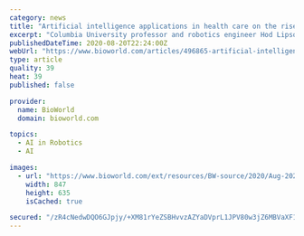 ```yaml
---
category: news
title: "Artificial intelligence applications in health care on the rise"
excerpt: "Columbia University professor and robotics engineer Hod Lipson knows the importance of artificial intelligence (AI) on a global level. “It permeates everything we do, from the stock market, from predicting the weather to what product you’re going to buy,"
publishedDateTime: 2020-08-20T22:24:00Z
webUrl: "https://www.bioworld.com/articles/496865-artificial-intelligence-applications-in-health-care-on-the-rise"
type: article
quality: 39
heat: 39
published: false

provider:
  name: BioWorld
  domain: bioworld.com

topics:
  - AI in Robotics
  - AI

images:
  - url: "https://www.bioworld.com/ext/resources/BW-source/2020/Aug-2020/Hod-Lipson-Columbia-University-8-20.png?height=635&t=1597960760&width=1200"
    width: 847
    height: 635
    isCached: true

secured: "/zR4cNedwDQO6GJpjy/+XM81rYeZSBHvvzAZYaDVprL1JPV80w3jZ6MBVaXF1NKBjRlPKgzXk0EloHAsyFoqRuKjoEYYZRglHgPhlDWj1ihdZyHjpYZ8cqWFJ8lmO2LJP0/EVlKgfZTENOXtIKN4jfE2nbz35dJoqYyH8f6TFzE/41NkKscYkOFfPD9znqpv8An80MipEI/jOwMUHvEK2hV3ikQbqpICX3wPPg1JMj6Sa7/FHH/VobZSQYyzmGhr6ybkoCEP+dWBpF9RH39+Tr5V2nelX+KeqWLUjIlaPIupVgwYZ6ss0mem0bPcyg0jxRL2+mp0QK43Q5+gvOusHQ==;pq83AxzKyCD5hWRX/tSaCg=="
---
```


